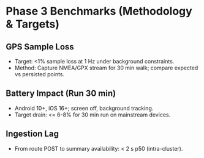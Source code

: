 
# Phase 3 Benchmarks (Methodology & Targets)

## GPS Sample Loss
- Target: <1% sample loss at 1 Hz under background constraints.
- Method: Capture NMEA/GPX stream for 30 min walk; compare expected vs persisted points.

## Battery Impact (Run 30 min)
- Android 10+, iOS 16+; screen off, background tracking.
- Target drain: <= 6-8% for 30 min run on mainstream devices.

## Ingestion Lag
- From route POST to summary availability: < 2 s p50 (intra-cluster).
